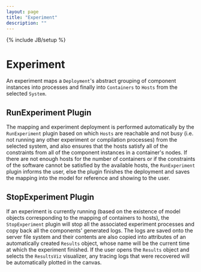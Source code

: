 ```yaml
---
layout: page
title: "Experiment"
description: ""
---
```

{% include JB/setup %}

# Experiment

An experiment maps a `Deployment`'s abstract grouping of component instances into processes and finally into `Containers` to `Hosts` from the selected `System`.  

## RunExperiment Plugin

The mapping and experiment deployment is performed automatically by the `RunExperiment` plugin based on which `Hosts` are reachable and not busy (i.e. not running any other experiment or compilation processes) from the selected system, and also ensures that the hosts satisfy all of the constraints from all of the component instances in a container's nodes.  If there are not enough hosts for the number of containers or if the constraints of the software cannot be satisfied by the available hosts, the `RunExperiment` plugin informs the user, else the plugin finishes the deployment and saves the mapping into the model for reference and showing to the user.

## StopExperiment Plugin

If an experiment is currently running (based on the existence of model objects corresponding to the mapping of containers to hosts), the `StopExperiment` plugin will stop all the associated experiment processes and copy back all the components' generated logs.  The logs are saved onto the server file system and their contents are also copied into attributes of an automatically created `Results` object, whose name will be the current time at which the experiment finished.  If the user opens the `Results` object and selects the `ResultsViz` visualizer, any tracing logs that were recovered will be automatically plotted in the canvas.